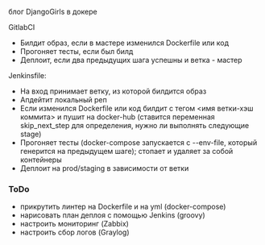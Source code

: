 блог DjangoGirls в докере 

GitlabCI
* Билдит образ, если в мастере изменился Dockerfile или код
* Прогоняет тесты, если был билд
* Деплоит, если два предыдущих шага успешны и ветка - мастер

Jenkinsfile:

* На вход принимает ветку, из которой билдится образ
* Апдейтит локальный реп
* Если изменился Dockerfile или код билдит с тегом <имя ветки-хэш коммита> и пушит на docker-hub (ставится переменная skip_next_step для определения, нужно ли выполнять следующие stage)
* Прогоняет тесты (docker-compose запускается с --env-file, который генерится на предыдущем шаге); стопает и удаляет за собой контейнеры
* Деплоит на prod/staging в зависимости от ветки

### ToDo
* прикрутить линтер на Dockerfile и на yml (docker-compose)
* нарисовать план деплоя с помощью Jenkins (groovy)
* настроить мониторинг (Zabbix)
* настроить сбор логов (Graylog)
